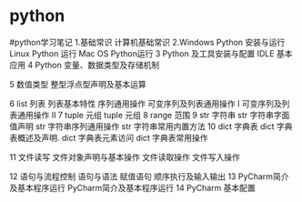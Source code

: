 # python
#python学习笔记
1.基础常识 计算机基础常识
2.Windows Python 安装与运行
Linux Python 运行
Mac OS Python运行
3
Python 及工具安装与配置
IDLE 基本应用
4
Python 变量、数据类型及存储机制

5
数值类型
整型浮点型声明及基本运算

6
list 列表
列表基本特性
序列通用操作
可变序列及列表通用操作 I
可变序列及列表通用操作 II
7
tuple 元组
tuple 元组
8
range 范围
9
str 字符串
str 字符串字面值声明
str 字符串序列通用操作
str 字符串常用内置方法
10
dict 字典表
dict 字典表概述及声明.
dict 字典表元素访问
dict 字典表常用操作

11
文件读写
文件对象声明与基本操作
文件读取操作
文件写入操作

12
语句与流程控制
语句与语法
赋值语句
顺序执行及输入输出
13
PyCharm简介及基本程序运行
PyCharm简介及基本程序运行
14
PyCharm 基本配置

